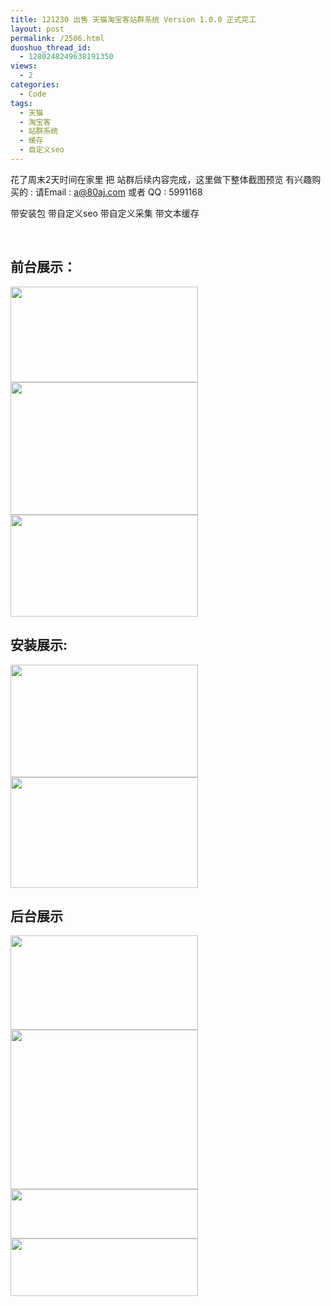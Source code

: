 ```yaml
---
title: 121230 出售 天猫淘宝客站群系统 Version 1.0.0 正式完工
layout: post
permalink: /2506.html
duoshuo_thread_id:
  - 1280248249638191350
views:
  - 2
categories:
  - Code
tags:
  - 天猫
  - 淘宝客
  - 站群系统
  - 缓存
  - 自定义seo
---
```

花了周末2天时间在家里 把 站群后续内容完成，这里做下整体截图预览 有兴趣购买的 : 请Email : a@80aj.com 或者 QQ : 5991168

带安装包 带自定义seo 带自定义采集 带文本缓存

&nbsp;

## 前台展示：

[<img class="aligncenter size-medium wp-image-2508" title="yulan1" src="http://www.80aj.com/wp-content/uploads/2012/12/yulan12-300x153.jpg" alt="" width="300" height="153" />][1]  
[<img class="aligncenter size-medium wp-image-2509" title="yulan2" src="http://www.80aj.com/wp-content/uploads/2012/12/yulan2-300x212.jpg" alt="" width="300" height="212" />][2]  
[<img class="aligncenter size-medium wp-image-2510" title="yulan3" src="http://www.80aj.com/wp-content/uploads/2012/12/yulan3-300x163.jpg" alt="" width="300" height="163" />][3]

## 安装展示:

[<img class="aligncenter size-medium wp-image-2511" title="anzhuang" src="http://www.80aj.com/wp-content/uploads/2012/12/anzhuang-300x180.jpg" alt="" width="300" height="180" />][4]  
[<img class="aligncenter size-medium wp-image-2512" title="anzhuang2" src="http://www.80aj.com/wp-content/uploads/2012/12/anzhuang2-300x177.jpg" alt="" width="300" height="177" />][5]

## 后台展示

[<img class="aligncenter size-medium wp-image-2513" title="tba1" src="http://www.80aj.com/wp-content/uploads/2012/12/tba1-300x151.jpg" alt="" width="300" height="151" />][6]  
[<img class="aligncenter size-medium wp-image-2514" title="tba2" src="http://www.80aj.com/wp-content/uploads/2012/12/tba2-300x255.jpg" alt="" width="300" height="255" />][7]  
[<img class="aligncenter size-medium wp-image-2515" title="tba3" src="http://www.80aj.com/wp-content/uploads/2012/12/tba3-300x79.jpg" alt="" width="300" height="79" />][8]  
[<img class="aligncenter size-medium wp-image-2516" title="tba4" src="http://www.80aj.com/wp-content/uploads/2012/12/tba4-300x92.jpg" alt="" width="300" height="92" />][9]

&nbsp;

 [1]: http://www.80aj.com/wp-content/uploads/2012/12/yulan12.jpg
 [2]: http://www.80aj.com/wp-content/uploads/2012/12/yulan2.jpg
 [3]: http://www.80aj.com/wp-content/uploads/2012/12/yulan3.jpg
 [4]: http://www.80aj.com/wp-content/uploads/2012/12/anzhuang.jpg
 [5]: http://www.80aj.com/wp-content/uploads/2012/12/anzhuang2.jpg
 [6]: http://www.80aj.com/wp-content/uploads/2012/12/tba1.jpg
 [7]: http://www.80aj.com/wp-content/uploads/2012/12/tba2.jpg
 [8]: http://www.80aj.com/wp-content/uploads/2012/12/tba3.jpg
 [9]: http://www.80aj.com/wp-content/uploads/2012/12/tba4.jpg